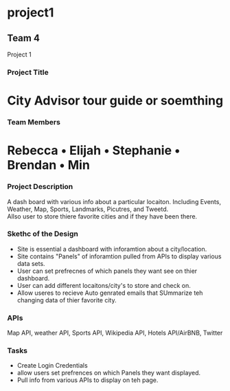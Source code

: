 # project1
## Team 4
Project 1

### Project Title
# City Advisor tour guide or soemthing

### Team Members
# Rebecca • Elijah • Stephanie • Brendan • Min

### Project Description
A dash board with various info about a particular locaiton. Including Events, Weather, Map, Sports, Landmarks, Picutres, and Tweetd.  
Allso user to store thiere favorite cities and if they have been there. 

### Skethc of the Design
* Site is essential a dashboard with inforamtion about a city/location.
* Site contains "Panels" of inforamtion pulled from APIs to display various data sets. 
* User can set prefrecnes of which panels they want see on thier dashboard. 
* User can add different locaitons/city's to store and check on. 
* Allow useres to recieve Auto genrated emails that SUmmarize teh changing data of thier favorite city. 

### APIs
Map API, weather API, Sports API, Wikipedia API, Hotels API/AirBNB, Twitter

### Tasks
* Create Login Credentials
* allow users set prefrences on which Panels they want displayed. 
* Pull info from various APIs to display on teh page. 
